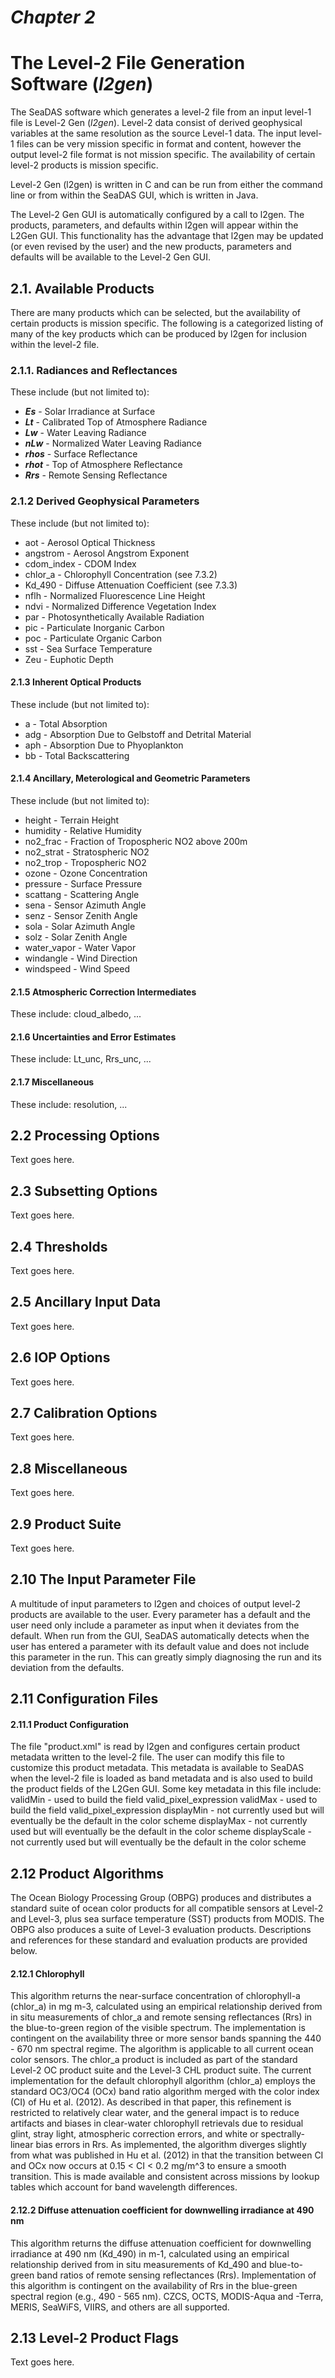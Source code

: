 # _Chapter 2_

# The Level-2 File Generation Software (_l2gen_)

The SeaDAS software which generates a level-2 file from an input level-1 file is Level-2 Gen (_l2gen_).  Level-2 data consist of derived geophysical variables at the same resolution as the source Level-1 data.  The input level-1 files can be very mission specific in format and content, however the output level-2 file format is not mission specific.  The availability of certain level-2 products is mission specific.

Level-2 Gen (l2gen) is written in C and can be run from either the command line or from within the SeaDAS GUI, which is written in Java.

The Level-2 Gen GUI is automatically configured by a call to l2gen.  The products, parameters, and defaults within l2gen will appear within the L2Gen GUI.  This functionality has the advantage that l2gen may be updated (or even revised by the user) and the new products, parameters and defaults will be available to the Level-2 Gen GUI.

## 2.1. Available Products

There are many products which can be selected, but the availability of certain products is mission specific.  The following is a categorized listing of many of the key products which can be produced by l2gen for inclusion within the level-2 file.

### 2.1.1. Radiances and Reflectances
These include (but not limited to):
- **_Es_** - Solar Irradiance at Surface
- **_Lt_** - Calibrated Top of Atmosphere Radiance
- **_Lw_** - Water Leaving Radiance
- **_nLw_** - Normalized Water Leaving Radiance
- **_rhos_** - Surface Reflectance
- **_rhot_** - Top of Atmosphere Reflectance
- **_Rrs_** - Remote Sensing Reflectance

### 2.1.2 Derived Geophysical Parameters
These include (but not limited to):
- aot - Aerosol Optical Thickness
- angstrom - Aerosol Angstrom Exponent
- cdom_index - CDOM Index
- chlor_a - Chlorophyll Concentration (see 7.3.2)
- Kd_490 - Diffuse Attenuation Coefficient (see 7.3.3)
- nflh - Normalized Fluorescence Line Height
- ndvi - Normalized Difference Vegetation Index
- par - Photosynthetically Available Radiation
- pic - Particulate Inorganic Carbon
- poc - Particulate Organic Carbon
- sst - Sea Surface Temperature
- Zeu - Euphotic Depth

#### 2.1.3 Inherent Optical Products
These include (but not limited to):
- a -  Total Absorption
- adg - Absorption Due to Gelbstoff and Detrital Material
- aph - Absorption Due to Phyoplankton
- bb - Total Backscattering

#### 2.1.4 Ancillary, Meterological and Geometric Parameters
These include (but not limited to):
- height - Terrain Height
- humidity - Relative Humidity
- no2_frac - Fraction of Tropospheric NO2 above 200m
- no2_strat - Stratospheric NO2
- no2_trop - Tropospheric NO2
- ozone - Ozone Concentration
- pressure - Surface Pressure
- scattang - Scattering Angle
- sena - Sensor Azimuth Angle
- senz - Sensor Zenith Angle
- sola - Solar Azimuth Angle
- solz - Solar Zenith Angle
- water_vapor - Water Vapor
- windangle - Wind Direction
- windspeed - Wind Speed

#### 2.1.5 Atmospheric Correction Intermediates
These include: cloud_albedo, ...

#### 2.1.6 Uncertainties and Error Estimates
These include: Lt_unc, Rrs_unc, ...

#### 2.1.7 Miscellaneous
These include: resolution, ...

## 2.2  Processing Options
Text goes here.

## 2.3  Subsetting Options
Text goes here.

## 2.4  Thresholds
Text goes here.

## 2.5  Ancillary Input Data
Text goes here.

## 2.6  IOP Options
Text goes here.

## 2.7  Calibration Options
Text goes here.

## 2.8  Miscellaneous
Text goes here.

## 2.9  Product Suite
Text goes here.

## 2.10  The Input Parameter File
A multitude of input parameters to l2gen and choices of output level-2 products are available to the user.  Every parameter has a default and the user need only include a parameter as input when it deviates from the default.  When run from the GUI, SeaDAS automatically detects when the user has entered a parameter with its default value and does not include this parameter in the run.  This can greatly simply diagnosing the run and its deviation from the defaults.

## 2.11  Configuration Files

#### 2.11.1  Product Configuration
The file "product.xml" is read by l2gen and configures certain product metadata written to the level-2 file.  The user can modify this file to customize this product metadata.  This metadata is available to SeaDAS when the level-2 file is loaded as band metadata and is also used to build the product fields of the L2Gen GUI.  Some key metadata in this file include:
validMin - used to build the field valid_pixel_expression
validMax - used to build the field valid_pixel_expression
displayMin - not currently used but will eventually be the default in the color scheme
displayMax - not currently used but will eventually be the default in the color scheme
displayScale - not currently used but will eventually be the default in the color scheme

## 2.12  Product Algorithms
The Ocean Biology Processing Group (OBPG) produces and distributes a standard suite of ocean color products for all compatible sensors at Level-2 and Level-3, plus sea surface temperature (SST) products from MODIS.  The OBPG also produces a suite of Level-3 evaluation products. Descriptions and references for these standard and evaluation products are provided below.

#### 2.12.1  Chlorophyll
This algorithm returns the near-surface concentration of chlorophyll-a (chlor_a) in mg m-3, calculated using an empirical relationship derived from in situ measurements of chlor_a and remote sensing reflectances (Rrs) in the blue-to-green region of the visible spectrum. The implementation is contingent on the availability three or more sensor bands spanning the 440 - 670 nm spectral regime. The algorithm is applicable to all current ocean color sensors. The chlor_a product is included as part of the standard Level-2 OC product suite and the Level-3 CHL product suite. The current implementation for the default chlorophyll algorithm (chlor_a) employs the standard OC3/OC4 (OCx) band ratio algorithm merged with the color index (CI) of Hu et al. (2012). As described in that paper, this refinement is restricted to relatively clear water, and the general impact is to reduce artifacts and biases in clear-water chlorophyll retrievals due to residual glint, stray light, atmospheric correction errors, and white or spectrally-linear bias errors in Rrs. As implemented, the algorithm diverges slightly from what was published in Hu et al. (2012) in that the transition between CI and OCx now occurs at 0.15 < CI < 0.2 mg/m^3 to ensure a smooth transition.
This is made available and consistent across missions by lookup tables which account for band wavelength differences.

#### 2.12.2  Diffuse attenuation coefficient for downwelling irradiance at 490 nm
This algorithm returns the diffuse attenuation coefficient for downwelling irradiance at 490 nm (Kd_490) in m-1, calculated using an empirical relationship derived from in situ measurements of Kd_490 and blue-to-green band ratios of remote sensing reflectances (Rrs).
Implementation of this algorithm is contingent on the availability of Rrs in the blue-green spectral region (e.g., 490 - 565 nm). CZCS, OCTS, MODIS-Aqua and -Terra, MERIS, SeaWiFS, VIIRS, and others are all supported.

## 2.13  Level-2 Product Flags
Text goes here.
